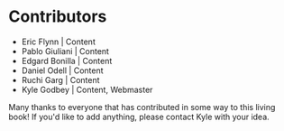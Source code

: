 # Contributors

- Eric Flynn | Content
- Pablo Giuliani | Content
- Edgard Bonilla | Content
- Daniel Odell | Content
- Ruchi Garg | Content
- Kyle Godbey | Content, Webmaster

Many thanks to everyone that has contributed in some way to this living book! If you'd like to add anything, please contact Kyle with your idea.
